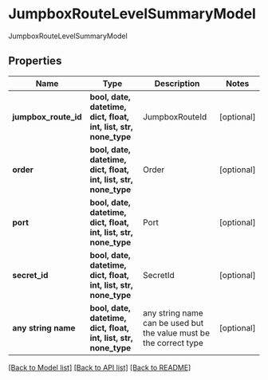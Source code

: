 # JumpboxRouteLevelSummaryModel

JumpboxRouteLevelSummaryModel

## Properties
Name | Type | Description | Notes
------------ | ------------- | ------------- | -------------
**jumpbox_route_id** | **bool, date, datetime, dict, float, int, list, str, none_type** | JumpboxRouteId | [optional] 
**order** | **bool, date, datetime, dict, float, int, list, str, none_type** | Order | [optional] 
**port** | **bool, date, datetime, dict, float, int, list, str, none_type** | Port | [optional] 
**secret_id** | **bool, date, datetime, dict, float, int, list, str, none_type** | SecretId | [optional] 
**any string name** | **bool, date, datetime, dict, float, int, list, str, none_type** | any string name can be used but the value must be the correct type | [optional]

[[Back to Model list]](../README.md#documentation-for-models) [[Back to API list]](../README.md#documentation-for-api-endpoints) [[Back to README]](../README.md)


